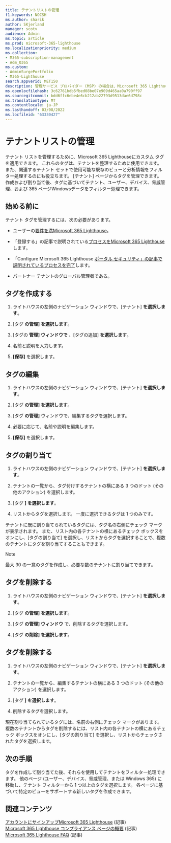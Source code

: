 ```yaml
---
title: テナントリストの管理
f1.keywords: NOCSH
ms.author: sharik
author: SKjerland
manager: scotv
audience: Admin
ms.topic: article
ms.prod: microsoft-365-lighthouse
ms.localizationpriority: medium
ms.collection:
- M365-subscription-management
- Adm_O365
ms.custom:
- AdminSurgePortfolio
- M365-Lighthouse
search.appverid: MET150
description: 管理サービス プロバイダー (MSP) の場合は、Microsoft 365 Lighthouseリストを管理する方法について説明します。
ms.openlocfilehash: 3c62761bdb5fbed08be07e909d465aa0a790ff97
ms.sourcegitcommit: bdd6ffc6ebe4e6cb212ab22793d9513dae6d798c
ms.translationtype: MT
ms.contentlocale: ja-JP
ms.lasthandoff: 03/08/2022
ms.locfileid: "63330427"
---
```

# <a name="manage-your-tenant-list"></a>テナントリストの管理

テナント リストを管理するために、Microsoft 365 Lighthouseにカスタム タグを適用できます。 これらのタグは、テナントを整理するために使用できます。また、関連するテナント セットで使用可能な既存のビューと分析情報をフィルター処理するのにも役立ちます。 [テナント] ページからタグを管理できます。 作成および割り当て後、タグに基づいてテナント、ユーザー、デバイス、脅威管理、および 365 ページWindowsデータをフィルター処理できます。

## <a name="before-you-begin"></a>始める前に

テナント タグを管理するには、次の必要があります。

- ユーザーの[要件を満Microsoft 365 Lighthouse](m365-lighthouse-requirements.md)。

- 「登録する」の記事で説明されている[プロセスをMicrosoft 365 Lighthouse](m365-lighthouse-sign-up.md)します。

- 「Configure Microsoft 365 Lighthouse [ポータル セキュリティ」の記事で説明されているプロセスを完了](m365-lighthouse-configure-portal-security.md)します。

- パートナー テナントのグローバル管理者である。

## <a name="create-a-tag"></a>タグを作成する

1. ライトハウスの左側のナビゲーション ウィンドウで、[テナント] **を選択します**。

2. [タグ **の管理] を選択します**。

3. [タグの **管理] ウィンドウで** 、[タグの追加] **を選択します**。

4. 名前と説明を入力します。

5. **[保存]** を選択します。

## <a name="edit-a-tag"></a>タグの編集

1. ライトハウスの左側のナビゲーション ウィンドウで、[テナント] **を選択します**。

2. [タグ **の管理] を選択します**。

3. [タグ **の管理]** ウィンドウで、編集するタグを選択します。

4. 必要に応じて、名前や説明を編集します。

5. **[保存]** を選択します。

## <a name="assign-a-tag"></a>タグの割り当て

1. ライトハウスの左側のナビゲーション ウィンドウで、[テナント] **を選択します**。

2. テナントの一覧から、タグ付けするテナントの横にある 3 つのドット (その他のアクション) を選択します。

3. [タグ **] を選択します**。

4. リストからタグを選択します。 一度に選択できるタグは 1 つのみです。

テナントに既に割り当てられているタグには、タグ名の右側にチェック マークが表示されます。 また、リスト内の各テナントの横にあるチェック ボックスをオンにし、[タグの割り当て] を選択し、リストからタグを選択することで、複数のテナントにタグを割り当てすることもできます。

> [!NOTE]
> 最大 30 の一意のタグを作成し、必要な数のテナントに割り当てできます。

## <a name="delete-a-tag"></a>タグを削除する

1. ライトハウスの左側のナビゲーション ウィンドウで、[テナント] **を選択します**。

2. [タグ **の管理] を選択します**。

3. [タグ **の管理] ウィンドウ** で、削除するタグを選択します。

4. [タグ **の削除] を選択します**。

## <a name="remove-a-tag"></a>タグを削除する

1. ライトハウスの左側のナビゲーション ウィンドウで、[テナント] **を選択します**。

2. テナントの一覧から、編集するテナントの横にある 3 つのドット (その他のアクション) を選択します。

3. [タグ **] を選択します**。

4. 削除するタグを選択します。

現在割り当てられているタグには、名前の右側にチェック マークがあります。 複数のテナントからタグを削除するには、リスト内の各テナントの横にあるチェック ボックスをオンにし、[タグの割り当て] を選択し、リストからチェックされたタグを選択します。

## <a name="next-steps"></a>次の手順

タグを作成して割り当てた後、それらを使用してテナントをフィルター処理できます。 他のページ (ユーザー、デバイス、脅威管理、または Windows 365) に移動し、テナント フィルターから 1 つ以上のタグを選択します。 各ページに基づいて特定のビューをサポートする新しいタグを作成できます。

## <a name="related-content"></a>関連コンテンツ

[アカウントにサインアップMicrosoft 365 Lighthouse](m365-lighthouse-sign-up.md) (記事)  
[Microsoft 365 Lighthouse コンプライアンス ページの概要](m365-lighthouse-device-compliance-page-overview.md) (記事)  
[Microsoft 365 Lighthouse FAQ](m365-lighthouse-faq.yml) (記事)
